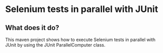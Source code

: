 Selenium tests in parallel with JUnit
=

What does it do?
-

This maven project shows how to execute Selenium tests in parallel with JUnit by using the JUnit ParallelComputer class.